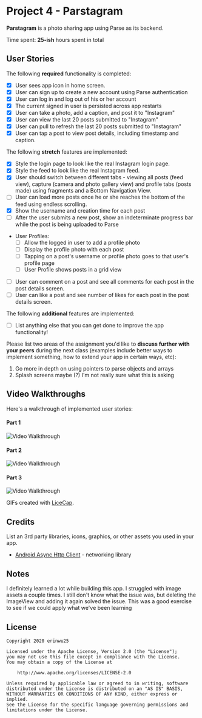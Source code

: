# Project 4 - Parstagram

**Parstagram** is a photo sharing app using Parse as its backend.

Time spent: **25-ish** hours spent in total

## User Stories

The following **required** functionality is completed:

- [x] User sees app icon in home screen.
- [x] User can sign up to create a new account using Parse authentication
- [x] User can log in and log out of his or her account
- [x] The current signed in user is persisted across app restarts
- [x] User can take a photo, add a caption, and post it to "Instagram"
- [x] User can view the last 20 posts submitted to "Instagram"
- [x] User can pull to refresh the last 20 posts submitted to "Instagram"
- [x] User can tap a post to view post details, including timestamp and caption.

The following **stretch** features are implemented:

- [x] Style the login page to look like the real Instagram login page.
- [x] Style the feed to look like the real Instagram feed.
- [x] User should switch between different tabs - viewing all posts (feed view), capture (camera and photo gallery view) and profile tabs (posts made) using fragments and a Bottom Navigation View.
- [ ] User can load more posts once he or she reaches the bottom of the feed using endless scrolling.
- [x] Show the username and creation time for each post
- [ ] After the user submits a new post, show an indeterminate progress bar while the post is being uploaded to Parse
- User Profiles:
  - [ ] Allow the logged in user to add a profile photo
  - [ ] Display the profile photo with each post
  - [ ] Tapping on a post's username or profile photo goes to that user's profile page
  - [ ] User Profile shows posts in a grid view
- [ ] User can comment on a post and see all comments for each post in the post details screen.
- [ ] User can like a post and see number of likes for each post in the post details screen.

The following **additional** features are implemented:

- [ ] List anything else that you can get done to improve the app functionality!

Please list two areas of the assignment you'd like to **discuss further with your peers** during the next class (examples include better ways to implement something, how to extend your app in certain ways, etc):

1. Go more in depth on using pointers to parse objects and arrays
2. Splash screens maybe (?) I'm not really sure what this is asking

## Video Walkthroughs

Here's a walkthrough of implemented user stories:

#### Part 1
<img src='https://github.com/erinwu25/Parstagram/blob/master/parstagram1.gif' title='Video Walkthrough Part 1' width='' alt='Video Walkthrough' />

#### Part 2
<img src='https://github.com/erinwu25/Parstagram/blob/master/parstagram2.gif' title='Video Walkthrough Part 2' width='' alt='Video Walkthrough' />

#### Part 3
<img src='https://github.com/erinwu25/Parstagram/blob/master/parstagram3.gif' title='Video Walkthrough Part 3' width='' alt='Video Walkthrough' />

GIFs created with [LiceCap](http://www.cockos.com/licecap/).

## Credits

List an 3rd party libraries, icons, graphics, or other assets you used in your app.

- [Android Async Http Client](http://loopj.com/android-async-http/) - networking library


## Notes

I definitely learned a lot while building this app. I struggled with image assets a couple times. I still don't know what the issue was, but deleting the ImageView and adding it again solved the issue. This was a good exercise to see if we could apply what we've been learning 

## License

    Copyright 2020 erinwu25

    Licensed under the Apache License, Version 2.0 (the "License");
    you may not use this file except in compliance with the License.
    You may obtain a copy of the License at

        http://www.apache.org/licenses/LICENSE-2.0

    Unless required by applicable law or agreed to in writing, software
    distributed under the License is distributed on an "AS IS" BASIS,
    WITHOUT WARRANTIES OR CONDITIONS OF ANY KIND, either express or implied.
    See the License for the specific language governing permissions and
    limitations under the License.
